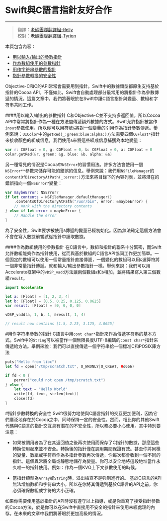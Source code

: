 # Swift與C語言指針友好合作
-----------------

> 翻譯：[老碼團隊翻譯組-Relly](http://weibo.com/penguinliong/)  
> 校對：[老碼團隊翻譯組-Tyrion](http://weibo.com/u/5241713117) 

本頁包含內容：

- [用以輸入/輸出的參數指針](#inout-para-pointer)
- [作為數組使用的參數指針](#array-as-para-pointer)
- [用作字符串參數的指針](#string-as-para-pointer)
- [指針參數轉換的安全性](#security-of-pointer-cast)

Objective-C和C的API常常會需要用到指針。Swift中的數據類型都原生支持基於指針的Cocoa API，不僅如此，Swift會自動處理部分最常用的將指針作為參數傳遞的情況。這篇文章中，我們將著眼於在Swift中讓C語言指針與變量、數組和字符串共同工作。

####用以輸入/輸出的參數指針
C和Objective-C並不支持多返回值，所以Cocoa API中常常將指針作為一種在方法間傳遞額外數據的方式。Swift允許指針被當作`inout`參數使用，所以你可以用符號`&`將對一個變量的引用作為指針參數傳遞。舉例來說：`UIColor`中的`getRed(_:green:blue:alpha:)`方法需要四個`CGFloat*`指針來接收顏色的組成信息，我們使用`&`來將這些組成信息捕獲為本地變量：
```swift
var r: CGFloat = 0, g: CGFloat = 0, b: CGFloat = 0, a: CGFloat = 0
color.getRed(&r, green: &g, blue: &b, alpha: &a)
```
另一種常見的情況是Cocoa中`NSError`的習慣用法。許多方法會使用一個`NSError**`參數來儲存可能的錯誤的信息。舉例來說：我們用`NSFileManager`的`contentOfDirectoryAtPath(_:error:)`方法來將目錄下的內容列表，並將潛在的錯誤指向一個`NSError?`變量：
```swift
var maybeError: NSError?
if let contents = NSFileManager.defaultManager()
	.contentsOfDirectoryAtPath("/usr/bin", error: &maybeError) {
	// Work with the directory contents
} else if let error = maybeError {
	// Handle the error
}
```
為了安全性，Swift要求被使用`&`傳遞的變量已經初始化。因為無法確定這個方法會不會在寫入數據前嘗試從指針中讀取數據。

####作為數組使用的參數指針
在C語言中，數組和指針的聯系十分緊密，而Swift允許數組能夠作為指針使用，從而與基於數組的C語言API協同工作更加簡單。一個固定的數組可以使用一個常量指針直接傳遞，一個變化的數組可以用`&`運算符將一個非常量指針傳遞。就和輸入/輸出參數指針一樣。舉例來說：我們可以用Accelerate框架中的`vDSP_vadd`方法讓兩個數組`a`和`b`相加，並將結果寫入第三個數組`result`。
```swift
import Accelerate

let a: [Float] = [1, 2, 3, 4]
let b: [Float] = [0.5, 0.25, 0.125, 0.0625]
var result: [Float] = [0, 0, 0, 0]

vDSP_vadd(a, 1, b, 1, &result, 1, 4)

// result now contains [1.5, 2.25, 3.125, 4.0625]
```

#用作字符串參數的指針
C語言中用`cont char*`指針來作為傳遞字符串的基本方式。Swift中的`String`可以被當作一個無限長度UTF-8編碼的`const char*`指針來傳遞給方法。舉例來說：我們可以直接傳遞一個字符串給一個標准C和POSIX庫方法
```swift
puts("Hello from libc")
let fd = open("/tmp/scratch.txt", O_WRONLY|O_CREAT, 0o666)

if fd < 0 {
	perror("could not open /tmp/scratch.txt")
} else {
	let text = "Hello World"
	write(fd, text, strlen(text))
	close(fd)
}
```

#指針參數轉換的安全性
Swift很努力地使與C語言指針的交互更加便利，因為它們廣泛地存在於Cocoa之中，同時保持一定的安全性。然而，相比你的其他Swift代碼與C語言的指針交互具有潛在的不安全性，所以務必要小心使用。其中特別要注意：
- 如果被調用者為了在其返回值之後再次使用而保存了C指針的數據，那麼這些轉換使用起來並不安全。轉換後的指針僅在調用期間保證有效。甚至你將同樣的變量、數組或字符串作為多指針參數再次傳遞，你每次都會收到一個不同的指針。這個異常將全局或靜態地儲存為變量。你可以安全地將這段地址當作永久唯一的指針使用。例如：作為一個KVO上下文參數使用的時候。

- 當指針類型為`Array`或`String`時，溢出檢查不是強制進行的。 基於C語言的API無法增加數組和字符串大小，所以在你將其傳遞到基於C語言的API之前，你必須確保數組或字符的大小正確。

如果你需要使用基於指針的API時沒有遵守以上指導，或是你重寫了接受指針參數的Cocoa方法，於是你可以在Swift中直接用不安全的指針來使用未經處理的內存。在未來的文章中我們將著眼於更加高級的情況。